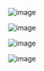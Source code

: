 ![image](https://user-images.githubusercontent.com/67142421/174329269-0ac26216-cd46-4701-bee5-3ba70015a099.png)

![image](https://user-images.githubusercontent.com/67142421/174329202-1582e3ea-f525-4ced-b2b5-5d21a0ec8de9.png)

![image](https://user-images.githubusercontent.com/67142421/174327721-c488da38-d63e-4810-8104-dc0e36b7370e.png)

![image](https://user-images.githubusercontent.com/67142421/174338123-07e34853-b0c0-41dd-af3b-c50a68d27dc2.png)
